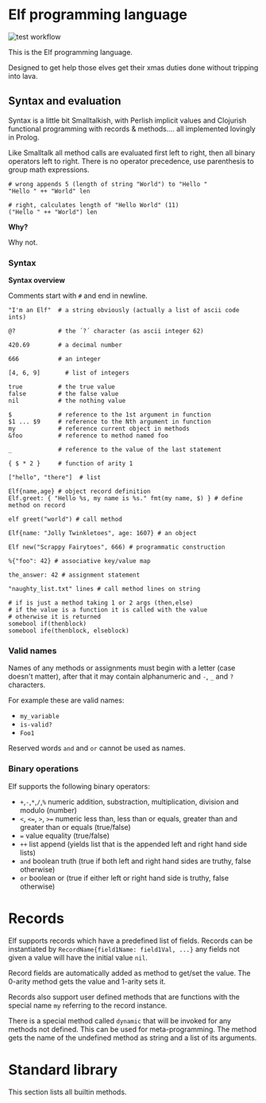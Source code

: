 # Elf programming language

![test workflow](https://github.com/tatut/elf-lang/actions/workflows/test.yml/badge.svg)

This is the Elf programming language.

Designed to get help those elves get their xmas duties done
without tripping into lava.


## Syntax and evaluation

Syntax is a little bit Smalltalkish, with Perlish implicit values and Clojurish
functional programming with records & methods.... all implemented lovingly in Prolog.

Like Smalltalk all method calls are evaluated first left to right, then all binary operators left to right.
There is no operator precedence, use parenthesis to group math expressions.

```
# wrong appends 5 (length of string "World") to "Hello "
"Hello " ++ "World" len

# right, calculates length of "Hello World" (11)
("Hello " ++ "World") len
```

**Why?**

Why not.


### Syntax

**Syntax overview**

Comments start with `#` and end in newline.

```
"I'm an Elf"  # a string obviously (actually a list of ascii code ints)

@?            # the ´?´ character (as ascii integer 62)

420.69        # a decimal number

666           # an integer

[4, 6, 9]       # list of integers

true          # the true value
false         # the false value
nil           # the nothing value

$             # reference to the 1st argument in function
$1 ... $9     # reference to the Nth argument in function
my            # reference current object in methods
&foo          # reference to method named foo

_             # reference to the value of the last statement

{ $ * 2 }     # function of arity 1

["hello", "there"]  # list

Elf{name,age} # object record definition
Elf.greet: { "Hello %s, my name is %s." fmt(my name, $) } # define method on record

elf greet("world") # call method

Elf{name: "Jolly Twinkletoes", age: 1607} # an object

Elf new("Scrappy Fairytoes", 666) # programmatic construction

%{"foo": 42} # associative key/value map

the_answer: 42 # assignment statement

"naughty_list.txt" lines # call method lines on string

# if is just a method taking 1 or 2 args (then,else)
# if the value is a function it is called with the value
# otherwise it is returned
somebool if(thenblock)
somebool ife(thenblock, elseblock)

```

### Valid names

Names of any methods or assignments must begin with a letter (case doesn't matter),
after that it may contain alphanumeric and `-`, `_` and `?` characters.

For example these are valid names:
- `my_variable`
- `is-valid?`
- `Foo1`

Reserved words `and` and `or` cannot be used as names.

### Binary operations

Elf supports the following binary operators:
- `+`,`-`,`*`,`/`,`%` numeric addition, substraction, multiplication, division and modulo (number)
- `<`, `<=`, `>`, `>=` numeric less than, less than or equals, greater than and greater than or equals (true/false)
- `=` value equality (true/false)
- `++` list append (yields list that is the appended left and right hand side lists)
- `and` boolean truth (true if both left and right hand sides are truthy, false otherwise)
- `or` boolean or (true if either left or right hand side is truthy, false otherwise)

# Records

Elf supports records which have a predefined list of fields.
Records can be instantiated by `RecordName{field1Name: field1Val, ...}` any fields not given a value will have the initial value `nil`.

Record fields are automatically added as method to get/set the value.
The 0-arity method gets the value and 1-arity sets it.

Records also support user defined methods that are functions with the
special name `my` referring to the record instance.

There is a special method called `dynamic` that will be invoked for any
methods not defined. This can be used for meta-programming.
The method gets the name of the undefined method as string and a list
of its arguments.

# Standard library

This section lists all builtin methods.
